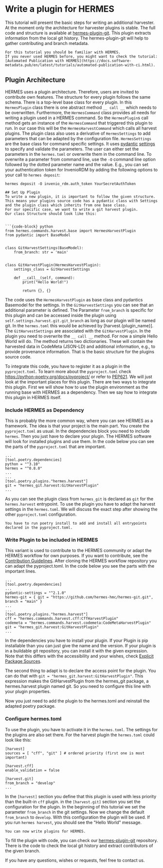 <!--
SPDX-FileCopyrightText: 2024 German Aerospace Center (DLR)

SPDX-License-Identifier: CC-BY-SA-4.0
-->

<!--
SPDX-FileContributor: Michael Meinel
SPDX-FileContributor: Sophie Kernchen
-->

# Write a plugin for HERMES
 

This tutorial will present the basic steps for writing an additional harvester.
At the moment only the architecture for harvester plugins is stable.
The full code and structure is available at  [hermes-plugin-git](https://github.com/softwarepub/hermes-plugin-git).
This plugin extracts information from the local git history.
The hermes-plugin-git will help to gather contributing and branch metadata.
```{note}
For this tutorial you should be familiar with HERMES. 
If you never used HERMES before, you might want to check the tutorial: [Automated Publication with HERMES](https://docs.software-metadata.pub/en/latest/tutorials/automated-publication-with-ci.html).
```

## Plugin Architecture

HERMES uses a plugin architecture. Therefore, users are invited to contribute own features.
The structure for every plugin follows the same schema.
There is a top-level base class for every plugin. In this `HermesPlugin` class there is one abstract method `__ call __` which needs to be overwritten.
Furthermore, the `HermesCommand` class provides all needs for writing a plugin used in a HERMES command.
So the `HermesPlugin`s call method gets an instance of the `HermesCommand` that triggered this plugin to run.
In our case this will be the `HermesHarvestCommand` which calls all harvest plugins.
The plugin class also uses a derivative of `HermesSettings` to add parameters that can be adapted by the configuration file.
`HermesSettings` are the base class for command specific settings.
It uses [pydantic](https://docs.pydantic.dev/latest/) [settings](https://docs.pydantic.dev/latest/api/pydantic_settings/) to specify and validate the parameters.
The user can either set the parameters in the `hermes.toml` or overwrite them in the command line.
To overwrite a parameter from command line, use the `-O` command line option followed by the dotted parameter name and the value.
E.g., you can set your authentication token for InvenioRDM by adding the following options to your call to `hermes deposit`:
```shell
hermes deposit -O invenio_rdm.auth_token YourSecretAuthToken

## Set Up Plugin
To write a new plugin, it is important to follow the given structure.
This means your plugins source code has a pydantic class with Settings and the plugin class which inherits from one base class.
For our specific case, we want to write a git harvest plugin.
Our class Structure should look like this:


```{code-block} python
from hermes.commands.harvest.base import HermesHarvestPlugin
from pydantic import BaseModel


class GitHarvestSettings(BaseModel):
    from_branch: str = 'main'


class GitHarvestPlugin(HermesHarvestPlugin):
    settings_class = GitHarvestSettings

    def __call__(self, command):
        print("Hello World!")

        return {}, {}
```
 
The code uses the `HermesHarvestPlugin` as base class and pydantics Basemodel for the settings. In the `GitHarvestSettings` you
can see that an additional parameter is defined. The Parameter `from_branch` is specific for this plugin and can be accessed inside the plugin using `self.settings.harvest.git.git_branch` as long as our plugin will be named git.
In the `hermes.toml` this would be achieved by [harvest.{plugin_name}].
The `GitHarvestSettings` are associated with the `GitHarvestPlugin`. In the plugin you need to overwrite the `__ call __` method.
For now a simple Hello World will do. The method returns two dictionaries. These will contain the harvested data in CodeMeta (JSON-LD) and additional information, e.g., to provide provenance information.
That is the basic structure for the plugins source code.

To integrate this code, you have to register it as a plugin in the `pyproject.toml`. To learn more about the `pyproject.toml` check https://python-poetry.org/docs/pyproject/ or refer to [PEP621](https://peps.python.org/pep-0621/).
We will just look at the important places for this plugin. There are two ways to integrate this plugin. First we will show how to use the plugin environment as the running base with HERMES as a dependency.
Then we say how to integrate this plugin in HERMES itself.

### Include HERMES as Dependency
This is probably the more common way, where you can see HERMES as a framework.
The idea is that your project is the main part. You create the `pyproject.toml` as usual.
In the dependencies block you need to include `hermes`. Then you just have to declare your plugin.
The HERMES software will look for installed plugins and use them.
In the code below you can see the parts of the `pyproject.toml` that are important.
```{code-block} toml
...
[tool.poetry.dependencies]
python = "^3.10"
hermes = "^0.8.0"
...
...
[tool.poetry.plugins."hermes.harvest"]
git = "hermes_git.harvest:GitHarvestPlugin"
...
```
As you can see the plugin class from `hermes_git` is declared as `git` for the `hermes.harvest` entrypoint.
To use the plugin you have to adapt the harvest settings in the `hermes.toml`.
We will discuss the exact step after showing the other `pyproject.toml` configuration.
```{note}
You have to run poetry install to add and install all entrypoints declared in the pyproject.toml.
```

### Write Plugin to be included in HERMES
This variant is used to contribute to the HERMES community or adapt the HERMES workflow for own purposes.
If you want to contribute, see the [Contribution Guidelines](https://docs.software-metadata.pub/en/latest/dev/contribute.html).
After cloning the HERMES workflow repository you can adapt the pyproject.toml.
In the code below you see the parts with the important lines.
```{code-block} toml
...
[tool.poetry.dependencies]
...
pydantic-settings = "^2.1.0"
hermes-git = { git = "https://github.com/hermes-hmc/hermes-git.git", branch = "main" }
...
...
[tool.poetry.plugins."hermes.harvest"]
cff = "hermes.commands.harvest.cff:CffHarvestPlugin"
codemeta = "hermes.commands.harvest.codemeta:CodeMetaHarvestPlugin"
git = "hermes_git.harvest:GitHarvestPlugin"
...
```
In the dependencies you have to install your plugin. If your Plugin is pip installable than you can just give the name and the version.
If your plugin is in a buildable git repository, you can install it with the given expression. 
Note that this differs with the accessibility and your wishes, check [Explicit Package Sources](https://python-poetry.org/docs/repositories/#explicit-package-sources).

The second thing to adapt is to declare the access point for the plugin.
You can do that with `git = "hermes_git.harvest:GitHarvestPlugin"`.
This expression makes the GitHarvestPlugin from the hermes_git package, a hermes.harvest plugin named git.
So you need to configure this line with your plugin properties.

Now you just need to add the plugin to the hermes.toml and reinstall the adapted poetry package.

### Configure hermes.toml
To use the plugin, you have to activate it in the `hermes.toml`.
The settings for the plugins are also set there.
For the harvest plugin the `hermes.toml` could look like this:
```{code-block} toml
[harvest]
sources = [ "cff", "git" ] # ordered priority (first one is most important)

[harvest.cff]
enable_validation = false

[harvest.git]
from_branch = "develop"
...
```
In the `[harvest]` section you define that this plugin is used with less priority than the built-in `cff` plugin.
in the `[harvest.git]` section you set the configuration for the plugin. 
In the beginning of this tutorial we set the parameter `from_branch` in the git settings. Now we change the default `from_branch` to `develop`.
With this configuration the plugin will be used. If you run `hermes harvest`, you should see the "Hello World" message.

```{admonition} Congratulations!
You can now write plugins for HERMES.
```
To fill the plugin with code, you can check our [hermes-plugin-git](https://github.com/softwarepub/hermes-plugin-git) repository.
There is the code to check the local git history and extract contributors of the given branch.

If you have any questions, wishes or requests, feel free to contact us.
